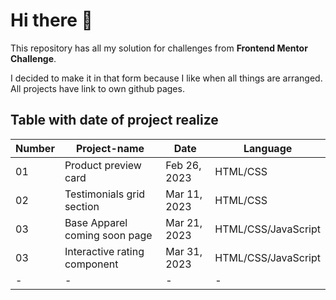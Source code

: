 # Hi there 👋

This repository has all my solution for challenges from **Frontend Mentor Challenge**.

I decided to make it in that form because I like when all things are arranged. All projects have link to own github pages.

## Table with date of project realize

Number|Project-name |Date|Language
-|-|-|-
01|Product preview card|Feb 26, 2023|HTML/CSS
02|Testimonials grid section|Mar 11, 2023|HTML/CSS
03|Base Apparel coming soon page|Mar 21, 2023|HTML/CSS/JavaScript
03|Interactive rating component|Mar 31, 2023|HTML/CSS/JavaScript
-|-|-|-


